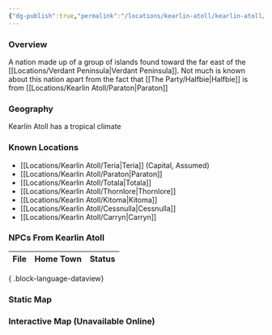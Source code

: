 ```yaml
---
{"dg-publish":true,"permalink":"/locations/kearlin-atoll/kearlin-atoll/","tags":["Location","Unexplored"],"noteIcon":"","created":"2024-12-13T17:35:05.039+00:00","updated":"2024-12-13T22:46:29.519+00:00"}
---
```



### Overview
A nation made up of a group of islands found toward the far east of the [[Locations/Verdant Peninsula\|Verdant Peninsula]]. Not much is known about this nation apart from the fact that [[The Party/Halfbie\|Halfbie]] is from [[Locations/Kearlin Atoll/Paraton\|Paraton]]

### Geography
Kearlin Atoll has a tropical climate

### Known Locations
- [[Locations/Kearlin Atoll/Teria\|Teria]] (Capital, Assumed)
- [[Locations/Kearlin Atoll/Paraton\|Paraton]]
- [[Locations/Kearlin Atoll/Totala\|Totala]]
- [[Locations/Kearlin Atoll/Thornlore\|Thornlore]]
- [[Locations/Kearlin Atoll/Kitoma\|Kitoma]]
- [[Locations/Kearlin Atoll/Cessnulla\|Cessnulla]]
- [[Locations/Kearlin Atoll/Carryn\|Carryn]]

### NPCs From Kearlin Atoll
| File | Home Town | Status |
| ---- | --------- | ------ |

{ .block-language-dataview}

### Static Map


### Interactive Map (Unavailable Online)

